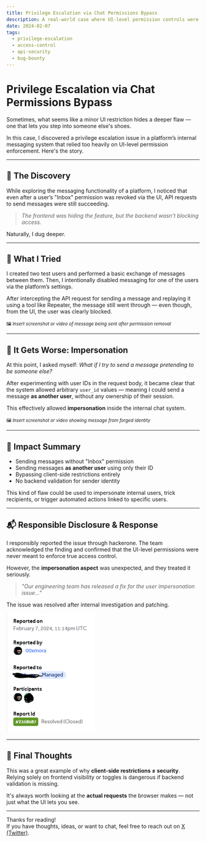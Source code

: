 ```yaml
---
title: Privilege Escalation via Chat Permissions Bypass
description: A real-world case where UI-level permission controls were not enforced at the API level, allowing message sending and user impersonation.
date: 2024-02-07
tags:
  - privilege-escalation
  - access-control
  - api-security
  - bug-bounty
---
```


# Privilege Escalation via Chat Permissions Bypass

Sometimes, what seems like a minor UI restriction hides a deeper flaw — one that lets you step into someone else's shoes.

In this case, I discovered a privilege escalation issue in a platform’s internal messaging system that relied too heavily on UI-level permission enforcement. Here's the story.

---

## 🧭 The Discovery

While exploring the messaging functionality of a platform, I noticed that even after a user’s "Inbox" permission was revoked via the UI, API requests to send messages were still succeeding.

> _The frontend was hiding the feature, but the backend wasn't blocking access._

Naturally, I dug deeper.

---

## 🔁 What I Tried

I created two test users and performed a basic exchange of messages between them. Then, I intentionally disabled messaging for one of the users via the platform’s settings.

After intercepting the API request for sending a message and replaying it using a tool like Repeater, the message still went through — even though, from the UI, the user was clearly blocked.

<small>🖼️ *Insert screenshot or video of message being sent after permission removal*</small>

---

## 👤 It Gets Worse: Impersonation

At this point, I asked myself: *What if I try to send a message pretending to be someone else?*

After experimenting with user IDs in the request body, it became clear that the system allowed arbitrary `user_id` values — meaning I could send a message **as another user**, without any ownership of their session.

This effectively allowed **impersonation** inside the internal chat system.

<small>🖼️ *Insert screenshot or video showing message from forged identity*</small>

---

## 🎯 Impact Summary

- Sending messages without "Inbox" permission
- Sending messages **as another user** using only their ID
- Bypassing client-side restrictions entirely
- No backend validation for sender identity

This kind of flaw could be used to impersonate internal users, trick recipients, or trigger automated actions linked to specific users.

---

## 📬 Responsible Disclosure & Response

I responsibly reported the issue through hackerone. The team acknowledged the finding and confirmed that the UI-level permissions were never meant to enforce true access control.

However, the **impersonation aspect** was unexpected, and they treated it seriously.

> _"Our engineering team has released a fix for the user impersonation issue..."_

The issue was resolved after internal investigation and patching.

![Resolved Report](/assets/writeups/1.png)

---

## 💭 Final Thoughts

This was a great example of why **client-side restrictions ≠ security**. Relying solely on frontend visibility or toggles is dangerous if backend validation is missing.

It's always worth looking at the **actual requests** the browser makes — not just what the UI lets you see.

---

Thanks for reading!  
If you have thoughts, ideas, or want to chat, feel free to reach out on [X (Twitter)](https://twitter.com/00xmora).

